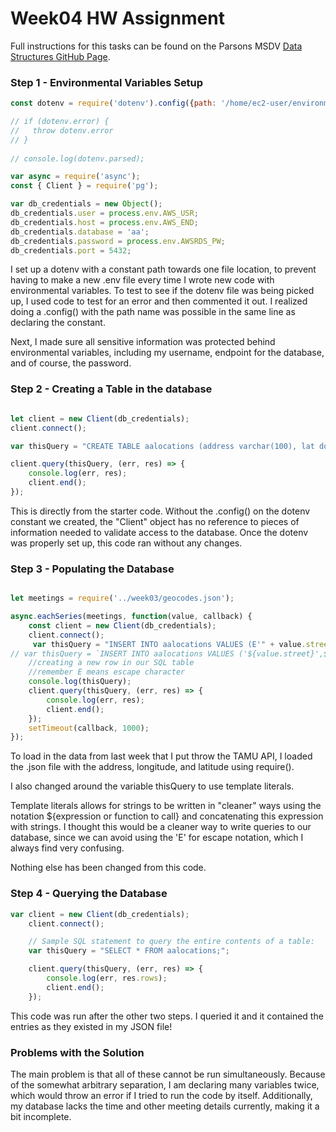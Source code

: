 # Week04 HW Assignment

Full instructions for this tasks can be found on the Parsons MSDV [Data Structures GitHub Page](https://github.com/visualizedata/data-structures/blob/master/weekly_assignment_04.md).

### Step 1 - Environmental Variables Setup

```javascript
const dotenv = require('dotenv').config({path: '/home/ec2-user/environment/.env'});

// if (dotenv.error) {
//   throw dotenv.error
// }
 
// console.log(dotenv.parsed);

var async = require('async'); 
const { Client } = require('pg');

var db_credentials = new Object();
db_credentials.user = process.env.AWS_USR;
db_credentials.host = process.env.AWS_END;
db_credentials.database = 'aa';
db_credentials.password = process.env.AWSRDS_PW;
db_credentials.port = 5432;

```

I set up a dotenv with a constant path towards one file location, to prevent having to make a new .env file every time I wrote new code with environmental variables. To test to see if the dotenv file was being picked up, I used code to test for an error and then commented it out. I realized doing a .config() with the path name was possible in the same line as declaring the constant. 

Next, I made sure all sensitive information was protected behind environmental variables, including my username, endpoint for the database, and of course, the password. 

### Step 2 - Creating a Table in the database

```javascript

let client = new Client(db_credentials);
client.connect();

var thisQuery = "CREATE TABLE aalocations (address varchar(100), lat double precision, long double precision);";

client.query(thisQuery, (err, res) => {
    console.log(err, res);
    client.end();
});

```

This is directly from the starter code. Without the .config() on the dotenv constant we created, the "Client" object has no reference to pieces of information needed to validate access to the database. Once the dotenv was properly set up, this code ran without any changes.

### Step 3 - Populating the Database

```javascript

let meetings = require('../week03/geocodes.json');

async.eachSeries(meetings, function(value, callback) {
    const client = new Client(db_credentials);
    client.connect();
     var thisQuery = "INSERT INTO aalocations VALUES (E'" + value.street + "', " + value.latitude + ", " + value.longitude + ");";
// var thisQuery = `INSERT INTO aalocations VALUES ('${value.street}',${value.latitude}, ${value.longitude});`;
    //creating a new row in our SQL table
    //remember E means escape character
    console.log(thisQuery);
    client.query(thisQuery, (err, res) => {
        console.log(err, res);
        client.end();
    });
    setTimeout(callback, 1000); 
}); 

```

To load in the data from last week that I put throw the TAMU API, I loaded the .json file with the address, longitude, and latitude using require(). 

I also changed around the variable thisQuery to use template literals. 

Template literals allows for strings to be written in "cleaner" ways using the notation ${expression or function to call} and concatenating this expression with strings. I thought this would be a cleaner way to write queries to our database, since we can avoid using the 'E' for escape notation, which I always find very confusing. 

Nothing else has been changed from this code. 

### Step 4 - Querying the Database

```javascript
var client = new Client(db_credentials);
    client.connect();

    // Sample SQL statement to query the entire contents of a table: 
    var thisQuery = "SELECT * FROM aalocations;";

    client.query(thisQuery, (err, res) => {
        console.log(err, res.rows);
        client.end();
    });
```

This code was run after the other two steps. I queried it and it contained the entries as they existed in my JSON file!

### Problems with the Solution

The main problem is that all of these cannot be run simultaneously. Because of the somewhat arbitrary separation, I am declaring many variables twice, which would throw an error if I tried to run the code by itself. Additionally, my database lacks the time and other meeting details currently, making it a bit incomplete. 
